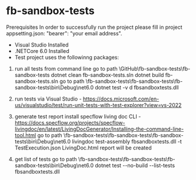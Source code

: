 # fb-sandbox-tests

Prerequisites
In order to successfully run the project please fill in project appsetting.json:
"bearer": "your email address".

- Visual Studio Installed
- .NETCore 6.0 Installed
- Test project uses the followinng packages:
    <PackageReference Include="Microsoft.Extensions.Configuration" Version="6.0.1" />
    <PackageReference Include="Microsoft.Extensions.Configuration.Abstractions" Version="6.0.0" />
    <PackageReference Include="Microsoft.Extensions.Configuration.Json" Version="6.0.0" />
    <PackageReference Include="Microsoft.NET.Test.Sdk" Version="17.3.1" />
    <PackageReference Include="SpecFlow" Version="3.9.74" />
    <PackageReference Include="SpecFlow.Assist.Dynamic" Version="1.4.2" />
    <PackageReference Include="SpecFlow.NUnit" Version="3.9.74" />
    <PackageReference Include="SpecFlow.NUnit.Runners" Version="3.9.74" />
    <PackageReference Include="SpecFlow.Plus.LivingDocPlugin" Version="3.9.57" />
    <PackageReference Include="SpecFlow.Tools.MsBuild.Generation" Version="3.9.74" />

1. run all tests from command line
go to path \GitHub\fb-sandbox-tests\fb-sandbox-tests
dotnet clean fb-sandbox-tests.sln
dotnet build fb-sandbox-tests.sln
go to path \fb-sandbox-tests\fb-sandbox-tests\fb-sandbox-tests\bin\Debug\net6.0
dotnet test -v d fbsandboxtests.dll
 
2. run tests via Visual Studio - https://docs.microsoft.com/en-us/visualstudio/test/run-unit-tests-with-test-explorer?view=vs-2022

3. generate test report
install specflow living doc CLI - https://docs.specflow.org/projects/specflow-livingdoc/en/latest/LivingDocGenerator/Installing-the-command-line-tool.html
go to path \fb-sandbox-tests\fb-sandbox-tests\fb-sandbox-tests\bin\Debug\net6.0
livingdoc test-assembly fbsandboxtests.dll -t TestExecution.json
LivingDoc.html report will be created

4. get list of tests
go to path \fb-sandbox-tests\fb-sandbox-tests\fb-sandbox-tests\bin\Debug\net6.0
dotnet test --no-build --list-tests fbsandboxtests.dll

